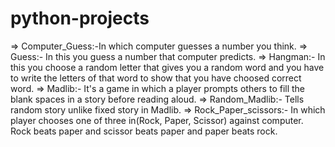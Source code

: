 # python-projects
=> Computer_Guess:-In which computer guesses a number you think.
=> Guess:- In this you guess a number that computer predicts.
=> Hangman:- In this you choose a random letter that gives you a random word and you have to write the letters of that word to show that you have choosed correct word.
=> Madlib:- It's a game in which a player prompts others to fill the blank spaces in a story before reading aloud. 
=> Random_Madlib:- Tells random story unlike fixed story in Madlib.
=> Rock_Paper_scissors:- In which player chooses one of three in(Rock, Paper, Scissor) against computer. Rock beats paper and scissor beats paper and paper beats rock.
